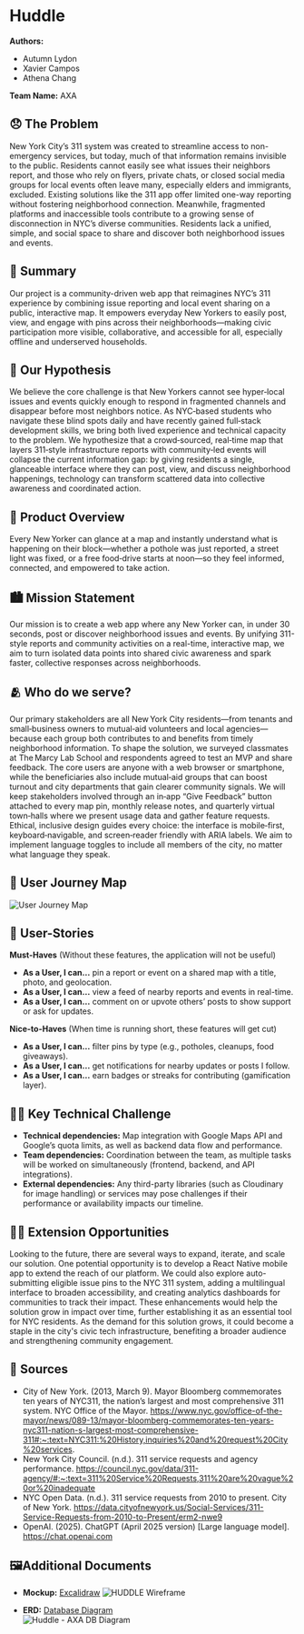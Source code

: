 # Huddle 

**Authors:** 
<!-- Replace Name with your names -->
- Autumn Lydon
- Xavier Campos
- Athena Chang

**Team Name:** AXA 

## 😞 The Problem 
<!-- content goes below -->
New York City’s 311 system was created to streamline access to non-emergency services, but today, much of that information remains invisible to the public. Residents cannot easily see what issues their neighbors report, and those who rely on flyers, private chats, or closed social media groups for local events often leave many, especially elders and immigrants, excluded. Existing solutions like the 311 app offer limited one-way reporting without fostering neighborhood connection. Meanwhile, fragmented platforms and inaccessible tools contribute to a growing sense of disconnection in NYC’s diverse communities. Residents lack a unified, simple, and social space to share and discover both neighborhood issues and events.
<!-- content goes above -->

## 📝 Summary
<!-- content goes below -->
Our project is a community-driven web app that reimagines NYC’s 311 experience by combining issue reporting and local event sharing on a public, interactive map. It empowers everyday New Yorkers to easily post, view, and engage with pins across their neighborhoods—making civic participation more visible, collaborative, and accessible for all, especially offline and underserved households.
<!-- content goes above -->

## 🤔 Our Hypothesis
<!-- content goes below -->
We believe the core challenge is that New Yorkers cannot see hyper‑local issues and events quickly enough to respond in fragmented channels and disappear before most neighbors notice. As NYC‑based students who navigate these blind spots daily and have recently gained full‑stack development skills, we bring both lived experience and technical capacity to the problem. We hypothesize that a crowd‑sourced, real‑time map that layers 311‑style infrastructure reports with community‑led events will collapse the current information gap: by giving residents a single, glanceable interface where they can post, view, and discuss neighborhood happenings, technology can transform scattered data into collective awareness and coordinated action.
<!-- content goes above -->

## 📱 Product Overview
<!-- content goes below -->
Every New Yorker can glance at a map and instantly understand what is happening on their block—whether a pothole was just reported, a street light was fixed, or a free food‑drive starts at noon—so they feel informed, connected, and empowered to take action.
<!-- content goes above -->

## 🏙️  Mission Statement 
<!-- content goes below -->
Our mission is to create a web app where any New Yorker can, in under 30 seconds, post or discover neighborhood issues and events. By unifying 311-style reports and community activities on a real-time, interactive map, we aim to turn isolated data points into shared civic awareness and spark faster, collective responses across neighborhoods.
<!-- content goes above -->

## 🫂 Who do we serve?
<!-- content goes below -->
Our primary stakeholders are all New York City residents—from tenants and small‑business owners to mutual‑aid volunteers and local agencies—because each group both contributes to and benefits from timely neighborhood information. To shape the solution, we surveyed classmates at The Marcy Lab School and respondents agreed to test an MVP and share feedback. The core users are anyone with a web browser or smartphone, while the beneficiaries also include mutual‑aid groups that can boost turnout and city departments that gain clearer community signals. We will keep stakeholders involved through an in‑app “Give Feedback” button attached to every map pin, monthly release notes, and quarterly virtual town‑halls where we present usage data and gather feature requests. Ethical, inclusive design guides every choice: the interface is mobile‑first, keyboard‑navigable, and screen‑reader friendly with ARIA labels. We aim to implement language toggles to include all members of the city, no matter what language they speak.
<!-- content goes above -->

## 🧳 User Journey Map
<!-- content goes below -->
![User Journey Map](https://github.com/user-attachments/assets/fa94cbcc-a55c-46e0-94c8-ade91149a78d)

<!-- content goes above -->

## 👥 User-Stories
<!-- content goes below -->
**Must-Haves** (Without these features, the application will not be useful)
- **As a User, I can…** pin a report or event on a shared map with a title, photo, and geolocation.
- **As a User, I can…** view a feed of nearby reports and events in real-time.
- **As a User, I can…** comment on or upvote others’ posts to show support or ask for updates.

**Nice-to-Haves** (When time is running short, these features will get cut)
- **As a User, I can…** filter pins by type (e.g., potholes, cleanups, food giveaways).
- **As a User, I can…** get notifications for nearby updates or posts I follow.
- **As a User, I can…** earn badges or streaks for contributing (gamification layer).

<!-- content goes above -->

## 🧗‍♂️ Key Technical Challenge
<!-- content goes below -->
- **Technical dependencies:** Map integration with Google Maps API and Google’s quota limits, as well as backend data flow and performance.
- **Team dependencies:** Coordination between the team, as multiple tasks will be worked on simultaneously (frontend, backend, and API integrations).
- **External dependencies:** Any third-party libraries (such as Cloudinary for image handling) or services may pose challenges if their performance or availability impacts our timeline.
<!-- content goes above -->

## 🏋🏽 Extension Opportunities 
<!-- content goes below -->
Looking to the future, there are several ways to expand, iterate, and scale our solution. One potential opportunity is to develop a React Native mobile app to extend the reach of our platform. We could also explore auto-submitting eligible issue pins to the NYC 311 system, adding a multilingual interface to broaden accessibility, and creating analytics dashboards for communities to track their impact. These enhancements would help the solution grow in impact over time, further establishing it as an essential tool for NYC residents. As the demand for this solution grows, it could become a staple in the city's civic tech infrastructure, benefiting a broader audience and strengthening community engagement.
<!-- content goes above --> 

## 📒 Sources
<!-- content goes below -->
- City of New York. (2013, March 9). Mayor Bloomberg commemorates ten years of NYC311, the nation’s largest and most comprehensive 311 system. NYC Office of the Mayor. https://www.nyc.gov/office-of-the-mayor/news/089-13/mayor-bloomberg-commemorates-ten-years-nyc311-nation-s-largest-most-comprehensive-311#:~:text=NYC311:%20History,inquiries%20and%20request%20City%20services. 
- New York City Council. (n.d.). 311 service requests and agency performance. https://council.nyc.gov/data/311-agency/#:~:text=311%20Service%20Requests,311%20are%20vague%20or%20inadequate
- NYC Open Data. (n.d.). 311 service requests from 2010 to present. City of New York. https://data.cityofnewyork.us/Social-Services/311-Service-Requests-from-2010-to-Present/erm2-nwe9 
- OpenAI. (2025). ChatGPT (April 2025 version) [Large language model]. https://chat.openai.com
<!-- content goes above -->

## 🖼️Additional Documents
* **Mockup:**  [Excalidraw](https://excalidraw.com/#json=YbQ0Y90ve9izgWQ8rIJkn,-C5vcbsdsaPv2wJJG_s6yg) 
![HUDDLE Wireframe](https://github.com/user-attachments/assets/cc3f59c3-b2a9-469e-b76b-0c8ee8fc9768)

* **ERD:** [Database Diagram](https://dbdiagram.io/d/6809185b1ca52373f513e1ad)  
![Huddle - AXA DB Diagram](https://github.com/user-attachments/assets/de0e98cd-9e80-476d-9702-526d21efca96)

